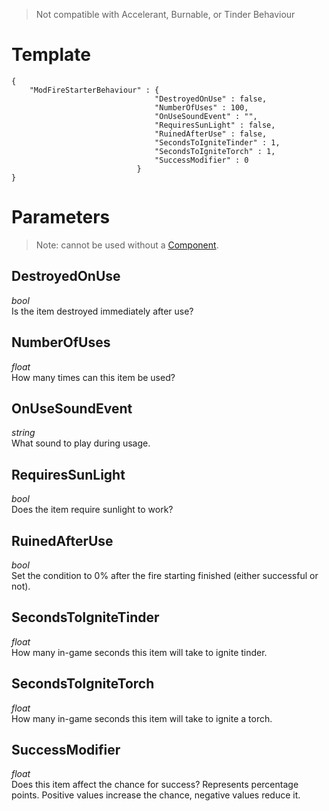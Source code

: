 > Not compatible with Accelerant, Burnable, or Tinder Behaviour

# Template
```
{
    "ModFireStarterBehaviour" : {
                                "DestroyedOnUse" : false,
                                "NumberOfUses" : 100,
                                "OnUseSoundEvent" : "",
                                "RequiresSunLight" : false,
                                "RuinedAfterUse" : false,
                                "SecondsToIgniteTinder" : 1,
                                "SecondsToIgniteTorch" : 1,
                                "SuccessModifier" : 0
                            }
}
```

# Parameters

> Note: cannot be used without a [Component](Basic-Information-about-Components.md).

## DestroyedOnUse
*bool*<br/>
Is the item destroyed immediately after use?

## NumberOfUses
*float*<br/>
How many times can this item be used?

## OnUseSoundEvent
*string*<br/>
What sound to play during usage.

## RequiresSunLight
*bool*<br/>
Does the item require sunlight to work?

## RuinedAfterUse
*bool*<br/>
Set the condition to 0% after the fire starting finished (either successful or not).

## SecondsToIgniteTinder
*float*<br/>
How many in-game seconds this item will take to ignite tinder.

## SecondsToIgniteTorch
*float*<br/>
How many in-game seconds this item will take to ignite a torch.

## SuccessModifier
*float*<br/>
Does this item affect the chance for success? Represents percentage points. Positive values increase the chance, negative values reduce it.